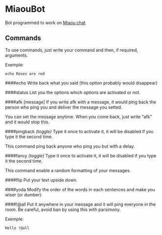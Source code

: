MiaouBot
========

Bot programmed to work on [Miaou chat](http://dystroy.org/miaou)

Commands
--------
To use commands, just write your command and then, if required, arguments.

Exemple:

`echo Roses are red`

####echo
Write back what you said (this option probably would disappear)

####status
List you the options which options are activated or not.

####afk [message]
If you write afk with a message, it would ping back the person who ping you and deliver the message you setted.

You can set the message anytime. When you come back, just write "afk" and it would stop this.

####pingback _(toggle)_
Type it once to activate it, it will be disabled if you type it the second time.

This command ping back anyone who ping you but with a delay.

####fancy _(toggle)_
Type it once to activate it, it will be disabled if you type it the second time.

This command enable a random formatting of your messages.

####flip
Put your text upside down

####yoda
Modify the order of the words in each sentences and make you wiser (or dumber)

####!@all
Put it anywhere in your message and it will ping everyone in the room. Be careful, avoid ban by using this with parsimony.

Exemple:

`Hello !@all`